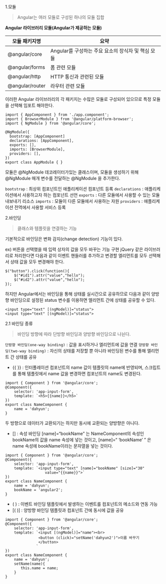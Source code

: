 1.모듈
> Angular는 여러 모듈로 구성된 하나의 모듈 집합

**Angular 라이브러리 모듈(Angular가 제공하는 모듈)**

모듈 패키지명 | 요약
--- | ---
@angular/core | Angular를 구성하는 주요 요소의 장식자 및 핵심 모듈
@angular/forms | 폼 관련 모듈
@angular/http | HTTP 통신과 관련된 모듈
@angular/router | 라우터 관련 모듈

이러한 Angular 라이브러리의 각 패키지는 수많은 모듈로 구성되어 있으므로 특정 모듈을 선택해 임포트 해야한다.
```
import { AppComponent } from './app.component';
import { BrowserModule } from '@angular/platform-browser';
import { NgModule } from '@angular/core';

@NgModule({
  bootstrap: [AppComponent]
  declarations: [AppComponent],
  exports: [],
  imports: [BrowserModule],
  providers: [],
})
export class AppModule { }
```
모듈은 @NgModule 데코레이터가있는 클래스이며, 모듈을 생성하기 위해 @NgModule 매개 변수를 전달하는 @NgModule 을 추가한다.

``bootstrap`` : 최상위 컴포넌트인 애플리케이션 컴포넌트 등록
``declarations`` : 애플리케이션에서 사용하고자 하는 컴포넌트 선언
``exports`` : 다른 모듈에서 사용할 수 있는 모듈 내보내기 리소스
``imports`` : 모듈이 다른 모듈에서 사용하는 자원
``providers`` : 애플리케이션 전역에서 사용할 서비스 등록


2.바인딩
> 클래스와 템플릿을 연결하는 기능

기본적으로 바인딩은 변화 감지(change detection) 기능이 있다.

ex) 버튼을 선택했을 때 입력 상자의 값을 모두 바꾸는 기능 구현
jQuery 같은 라이브러리로 처리한다면 다음과 같이 이벤트 핸들러를 추가하고 변경할 엘리먼트를 모두 선택해서 상태 값을 모두 변경해야 한다.
```
$("button").click(function(){
	$("#id1").attr("value","hello");
    $("#id2").attr("value","hello");
});
```
하지만 Angular에서는 바인딩을 통해 상태를 실시간으로 공유하므로 다음과 같이 양방향 바인딩으로 설정된 status 변수를 이용하면 엘리먼트 간에 상태를 공유할 수 있다.
```
<input type="text" [(ngModel)]="status">
<input type="text" [(ngModel)]="status">
```
2.1 바인딩 종류
> 바인딩 방향에 따라 단방향 바인딩과 양방향 바인딩으로 나뉜다.

``단방향 바인딩(one-way binding)`` : 값을 표시하거나 엘리먼트에 값을 연결
``양방향 바인딩(two-way binding)`` : 자신의 상태를 저장할 뿐 아니라 바인딩된 변수를 통해 엘리먼트 간 상태를 공유 

- {{ }} : 인터폴레이션
컴포넌트의 name 값이 템플릿의 name에 반영되며, 스크립트를 통해 템플릿에서 name 값을 변경하면 컴포넌트의 name도 변경된다.
```
import { Component } from '@angular/core';
@Component({
    selector: 'app-input-form',
    template: `<h5>{{name}}</h5>`
})
export class NameComponent {
    name = 'dahyun';
}
```
두 방향으로 데이터가 교환되기는 하지만 동시에 교환되는 양방향은 아니다.

- [] : 속성 바인딩
 [name]=“bookName” 는 NameComponent의 속성인 bookName의 값을 name 속성에 넣는 것이고, [name]=“ ‘bookName’ ” 은 name 속성에 bookName이라는 문자열을 넣는 것이다.
```
import { Component } from '@angular/core';
@Component({
    selector: 'app-input-form',
    template: `<input type="text" [name]="bookName" [size]="30" 
                  value="{{name}}">`
})
export class NameComponent {
    name = 'dahyun';
    bookName = 'angular2';
}
```

- ( ) : 이벤트 바인딩
 템플릿에서 발생하는 이벤트를 컴포넌트의 메소드와 연동 가능
- [( )] : 양방향 바인딩
템플릿과 컴포넌트 간에 동시에 값을 공유
```
import { Component } from '@angular/core';
@Component({
    selector: 'app-input-form',
    template: `<input [(ngModel)]="name"><br>
               <button (click)="setName('dahyun2')">이름 바꾸기
               </button>
              `
})
export class NameComponent {
    name = 'dahyun';
    setName(name){
       this.name = name;
    }
}
```
